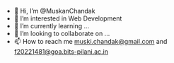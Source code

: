 - 👋 Hi, I’m @MuskanChandak
- 👀 I’m interested in Web Development 
- 🌱 I’m currently learning ...
- 💞️ I’m looking to collaborate on ...
- 📫 How to reach me muski.chandak@gmail.com and f20221481@goa.bits-pilani.ac.in

<!---
MuskanChandak/MuskanChandak is a ✨ special ✨ repository because its `README.md` (this file) appears on your GitHub profile.
You can click the Preview link to take a look at your changes.
--->
